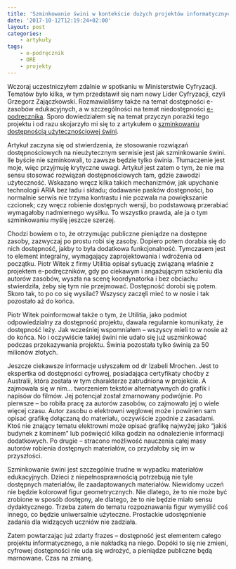 ```yaml
---
title: 'Szminkowanie świni w kontekście dużych projektów informatycznych'
date: '2017-10-12T12:19:24+02:00'
layout: post
categories:
    - artykuły
tags:
    - e-podręcznik
    - ORE
    - projekty
---
```


Wczoraj uczestniczyłem zdalnie w spotkaniu w Ministerstwie Cyfryzacji. Tematów było kilka, w tym przedstawił się nam nowy Lider Cyfryzacji, czyli Grzegorz Zajączkowski. Rozmawialiśmy także na temat dostępności e-zasobów edukacyjnych, a w szczególności na temat niedostępności [e-podręcznika](http://www.epodreczniki.pl/begin/). Sporo dowiedziałem się na temat przyczyn porażki tego projektu i od razu skojarzyło mi się to z artykułem o [szminkowaniu dostępnością użytecznościowej świni](https://webaim.org/blog/accessibility-lipstick-on-a-usability-pig/).

Artykuł zaczyna się od stwierdzenia, że stosowanie rozwiązań dostępnościowych na nieużytecznym serwisie jest jak szminkowanie świni. Ile byście nie szminkowali, to zawsze będzie tylko świnia. Tłumaczenie jest moje, więc przyjmuję krytyczne uwagi. Artykuł jest zatem o tym, że nie ma sensu stosować rozwiązań dostępnościowych tam, gdzie zawodzi użyteczność. Wskazano wręcz kilka takich mechanizmów, jak upychanie technologii ARIA bez ładu i składu; dodawanie pasków dostępności, bo normalnie serwis nie trzyma kontrastu i nie pozwala na powiększanie czcionek; czy wręcz robienie dostępnych wersji, bo podstawową przerabiać wymagałoby nadmiernego wysiłku. To wszystko prawda, ale ja o tym szminkowaniu myślę jeszcze szerzej.

Chodzi bowiem o to, że otrzymując publiczne pieniądze na dostępne zasoby, zazwyczaj po prostu robi się zasoby. Dopiero potem dorabia się do nich dostępność, jakby to była dodatkowa funkcjonalność. Tymczasem jest to element integralny, wymagający zaprojektowania i wdrożenia od początku. Piotr Witek z firmy Utilitia opisał sytuację związaną właśnie z projektem e-podręczników, gdy po ciekawym i angażującym szkoleniu dla autorów zasobów, wyszła na scenę koordynatorka i bez obciachu stwierdziła, żeby się tym nie przejmować. Dostępność dorobi się potem. Skoro tak, to po co się wysilać? Wszyscy zaczęli mieć to w nosie i tak pozostało aż do końca.

Piotr Witek poinformował także o tym, że Utilitia, jako podmiot odpowiedzialny za dostępność projektu, dawała regularnie komunikaty, że dostępność leży. Jak wcześniej wspomniałem – wszyscy mieli to w nosie aż do końca. No i oczywiście takiej świni nie udało się już uszminkować podczas przekazywania projektu. Świnia pozostała tylko świnią za 50 milionów złotych.

Jeszcze ciekawsze informacje usłyszałem od dr Izabeli Mrochen. Jest to ekspertka od dostępności cyfrowej, posiadająca certyfikaty choćby z Australii, która została w tym charakterze zatrudniona w projekcie. A zajmowała się w nim… tworzeniem tekstów alternatywnych do grafik i napisów do filmów. Jej potencjał został zmarnowany podwójnie. Po pierwsze – bo robiła pracę za autorów zasobów, co zajmowało jej o wiele więcej czasu. Autor zasobu o elektrowni węglowej może i powinien sam opisać grafikę dołączaną do materiału, oczywiście zgodnie z zasadami. Ktoś nie znający tematu elektrowni może opisać grafikę najwyżej jako “jakiś budynek z kominem” lub poświęcić kilka godzin na odnalezienie informacji dodatkowych. Po drugie – stracono możliwość nauczenia całej masy autorów robienia dostępnych materiałów, co przydałoby się im w przyszłości.

Szminkowanie świni jest szczególnie trudne w wypadku materiałów edukacyjnych. Dzieci z niepełnosprawnością potrzebują nie tyle dostępnych materiałów, ile zaadaptowanych materiałów. Niewidomy uczeń nie będzie kolorował figur geometrycznych. Nie dlatego, że to nie może być zrobione w sposób dostępny, ale dlatego, że to nie będzie miało sensu dydaktycznego. Trzeba zatem do tematu rozpoznawania figur wymyślić coś innego, co będzie uniwersalnie użyteczne. Prostackie udostępnienie zadania dla widzących uczniów nie zadziała.

Zatem powtarzając już zdarty frazes – dostępność jest elementem całego projektu informatycznego, a nie nakładką na niego. Dopóki to się nie zmieni, cyfrowej dostępności nie uda się wdrożyć, a pieniądze publiczne będą marnowane. Czas na zmianę.
